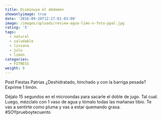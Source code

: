 ```yaml
---
title: Disminuye el abdomen
showonlyimage: true
date: '2016-09-20T12:17:01-03:00'
image: /images/uploads/review-agua-limo-n-foto-ppal.jpg
rating: '5'
tags:
  - natural
  - saludable
  - liviana
  - julo
  - limón
categories:
  - FITNESS
weight: 0
---
```

Post Fiestas Patrias ¿Deshidratado, hinchado y con la barriga pesada? Exprime 1 limón.

<!--more-->

Déjalo 15 segundos en el microondas para sacarle el doble de jugo. Tal cual. Luego, mézclalo con 1 vaso de agua y tómalo todas las mañanas tibio. Te vas a sentirte como pluma y vas a estar quemando grasa. #SOYprueboytecuento
